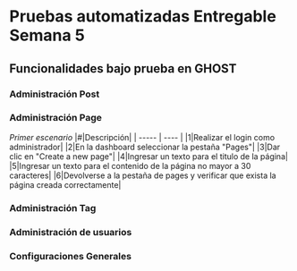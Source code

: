 # Pruebas automatizadas Entregable Semana 5
## Funcionalidades bajo prueba en GHOST
### Administración Post
### Administración Page
*Primer escenario*
|#|Descripción|
| ----- | ---- |
|1|Realizar el login como administrador|
|2|En la dashboard seleccionar la pestaña "Pages"|
|3|Dar clic en "Create a new page"|
|4|Ingresar un texto para el titulo de la página|
|5|Ingresar un texto para el contenido de la página no mayor a 30 caracteres|
|6|Devolverse a la pestaña de pages y verificar que exista la página creada correctamente|
### Administración Tag
### Administración de usuarios
### Configuraciones Generales
